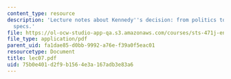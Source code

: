 ```yaml
---
content_type: resource
description: 'Lecture notes about Kennedy''s decision: from politics to engineering
  specs.'
file: https://ol-ocw-studio-app-qa.s3.amazonaws.com/courses/sts-471j-engineering-apollo-the-moon-project-as-a-complex-system-spring-2007/75b0e401d2f9b1564e3a167adb3e83a6_lec07.pdf
file_type: application/pdf
parent_uid: fa1dae85-d0bb-9992-a76e-f39a0f5eac01
resourcetype: Document
title: lec07.pdf
uid: 75b0e401-d2f9-b156-4e3a-167adb3e83a6
---
```

